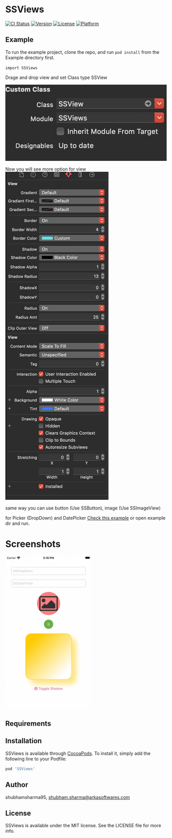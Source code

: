 # SSViews

[![CI Status](https://img.shields.io/travis/shubhamsharma95/SSViews.svg?style=flat)](https://travis-ci.org/shubhamsharma95/SSViews)
[![Version](https://img.shields.io/cocoapods/v/SSViews.svg?style=flat)](https://cocoapods.org/pods/SSViews)
[![License](https://img.shields.io/cocoapods/l/SSViews.svg?style=flat)](https://cocoapods.org/pods/SSViews)
[![Platform](https://img.shields.io/cocoapods/p/SSViews.svg?style=flat)](https://cocoapods.org/pods/SSViews)

## Example

To run the example project, clone the repo, and run `pod install` from the Example directory first.

`import SSViews`


Drage and drop view and set Class type SSView

![Set class](https://raw.githubusercontent.com/developer-shubham101/SSViews/master/screenshots/example-1.png?raw=true "Examples")

Now you will see more option for view
![Change options](https://raw.githubusercontent.com/developer-shubham101/SSViews/master/screenshots/example-2.png?raw=true "Examples")


same way you can use button (Use SSButton), image (Use SSImageView)


for Picker (DropDown) and DatePicker [Check this example](https://github.com/developer-shubham101/SSViews/blob/master/Example/SSViews/ViewController.swift) or open example dir and run. 


# Screenshots

![Login](https://raw.githubusercontent.com/developer-shubham101/SSViews/master/screenshots/SSViews.gif?raw=true "Examples")

## Requirements

## Installation

SSViews is available through [CocoaPods](https://cocoapods.org). To install
it, simply add the following line to your Podfile:

```ruby
pod 'SSViews'
```

## Author

shubhamsharma95, shubham.sharma@arkasoftwares.com

## License

SSViews is available under the MIT license. See the LICENSE file for more info.
